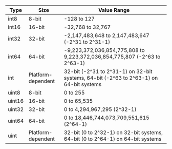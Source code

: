 | Type   | Size               | Value Range                                                                            |
| ------ | ------------------ | -------------------------------------------------------------------------------------- |
| int8   | 8-bit              | -128 to 127                                                                            |
| int16  | 16-bit             | -32,768 to 32,767                                                                      |
| int32  | 32-bit             | -2,147,483,648 to 2,147,483,647 (-2^31 to 2^31-1)                                      |
| int64  | 64-bit             | -9,223,372,036,854,775,808 to 9,223,372,036,854,775,807 (-2^63 to 2^63-1)              |
| int    | Platform-dependent | 32-bit (-2^31 to 2^31-1) on 32-bit systems, 64-bit (-2^63 to 2^63-1) on 64-bit systems |
| uint8  | 8-bit              | 0 to 255                                                                               |
| uint16 | 16-bit             | 0 to 65,535                                                                            |
| uint32 | 32-bit             | 0 to 4,294,967,295 (2^32-1)                                                            |
| uint64 | 64-bit             | 0 to 18,446,744,073,709,551,615 (2^64-1)                                               |
| uint   | Platform-dependent | 32-bit (0 to 2^32-1) on 32-bit systems, 64-bit (0 to 2^64-1) on 64-bit systems         |
